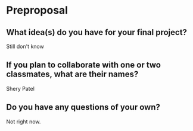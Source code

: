 # Preproposal

## What idea(s) do you have for your final project?
Still don't know
## If you plan to collaborate with one or two classmates, what are their names?
Shery Patel
## Do you have any questions of your own?
Not right now.
